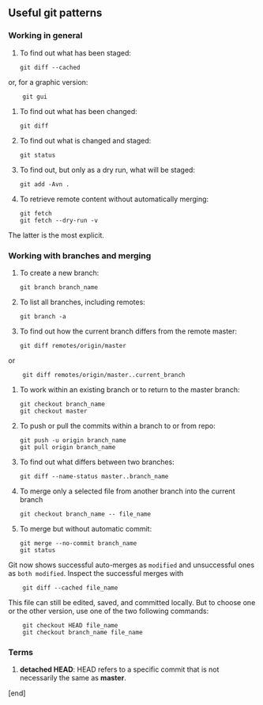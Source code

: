 ## Useful git patterns

### Working in general

 1. To find out what has been staged:

        git diff --cached

   or, for a graphic version:

        git gui

 1. To find out what has been changed:

        git diff

 1. To find out what is changed and staged:

        git status

 1. To find out, but only as a dry run, what will be staged:

        git add -Avn .

 1. To retrieve remote content without automatically merging:

        git fetch
        git fetch --dry-run -v

   The latter is the most explicit.

### Working with branches and merging

 1. To create a new branch:

        git branch branch_name

 1. To list all branches, including remotes:

        git branch -a

 1. To find out how the current branch differs from the remote master:

        git diff remotes/origin/master

   or

        git diff remotes/origin/master..current_branch

 1. To work within an existing branch or to return to the master branch:

        git checkout branch_name
        git checkout master

 1. To push or pull the commits within a branch to or from repo:

        git push -u origin branch_name
        git pull origin branch_name

 1. To find out what differs between two branches:

        git diff --name-status master..branch_name

 1. To merge only a selected file from another branch into the current branch

        git checkout branch_name -- file_name

 1. To merge but without automatic commit:

        git merge --no-commit branch_name
        git status

   Git now shows successful auto-merges as `modified` and unsuccessful ones as `both modified`. Inspect the successful merges with

        git diff --cached file_name

   This file can still be edited, saved, and committed locally. But to choose one or the other version, use one of the two following commands:

        git checkout HEAD file_name
        git checkout branch_name file_name

### Terms

 1. **detached HEAD**: HEAD refers to a specific commit that is not necessarily the same as **master**.

[end]
